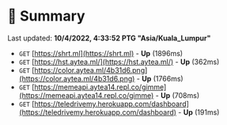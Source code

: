 # 📖 Summary
Last updated: **10/4/2022, 4:33:52 PTG "Asia/Kuala_Lumpur"**

- `GET` [https://shrt.ml](https://shrt.ml) - **Up** (1896ms)
- `GET` [https://hst.aytea.ml/](https://hst.aytea.ml/) - **Up** (362ms)
- `GET` [https://color.aytea.ml/4b31d6.png](https://color.aytea.ml/4b31d6.png) - **Up** (1766ms)
- `GET` [https://memeapi.aytea14.repl.co/gimme](https://memeapi.aytea14.repl.co/gimme) - **Up** (708ms)
- `GET` [https://teledrivemy.herokuapp.com/dashboard](https://teledrivemy.herokuapp.com/dashboard) - **Up** (191ms)

